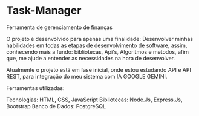 # Task-Manager
Ferramenta de gerenciamento de finanças

O projeto é desenvolvido para apenas uma finalidade: Desenvolver minhas habilidades em todas as etapas de desenvolvimento de software, assim, conhecendo mais a fundo: bibliotecas, Api's, Algoritmos e metodos, afim que, me ajude a entender as necessidades na hora de desenvolver.

Atualmente o projeto está em fase inicial, onde estou estudando API e API REST, para integração do meu sistema com IA GOOGLE GEMINI.

Ferramentas utilizadas:

Tecnologias: HTML, CSS, JavaScript
Bibliotecas: Node.Js, Express.Js, Bootstrap
Banco de Dados: PostgreSQL

